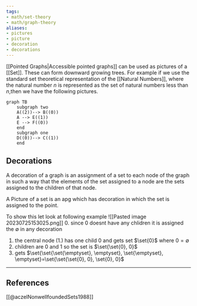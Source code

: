 ```yaml
---
tags:
- math/set-theory
- math/graph-theory
aliases:
- pictures
- picture
- decoration
- decorations
---
```

[[Pointed Graphs|Accessible pointed graphs]] can be used as pictures of a [[Set]]. These can form downward growing trees. For example if we use the standard set theoretical representation of the [[Natural Numbers]], where the natural number $n$ is represented as the set of natural numbers less than $n$,then we have the following pictures.
``` mermaid
graph TB
	subgraph two
	A((2))--> B((0))
	A --> E((1))
	E --> F((0))
	end
	subgraph one
	D((0))--> C((1))
	end
```

## Decorations
A decoration of a graph is an assignment of a set to each node of the graph in such a way that the elements of the set assigned to a node are the sets assigned to the children of that node. 

A Picture of a set is an apg which has decoration in which the set is assigned to the point.

To show this let look at following example
![[Pasted image 20230725153025.png]]
0. since 0 doesnt have any chlidren it is assigned the $\emptyset$ in any decoration
1. the central node (1.) has one child $0$ and gets set $\set{0}$ where $0=\emptyset$ 
2. children are 0 and 1 so the set is $\set{\set{0}, 0}$
3. gets $\set{\set{\set{\emptyset}, \emptyset}, \set{\emptyset}, \emptyset}=\set{\set{\set{0}, 0}, \set{0}, 0}$ 


 


----
## References
[[@aczelNonwellfoundedSets1988]]